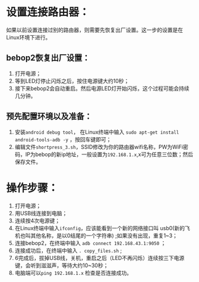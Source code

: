 

# 设置连接路由器：
如果以前设置连接过别的路由器，则需要先恢复出厂设置。这一步的设置是在Linux环境下进行。
## bebop2恢复出厂设置：
1. 打开电源；
2. 等到LED灯停止闪烁之后，按住电源键大约10秒；
3. 接下来bebop2会自动重启。然后电源LED灯开始闪烁，这个过程可能会持续几分钟。
## 预先配置环境以及准备：
1. 安装`android debug tool`， 在Linux终端中输入 `sudo apt-get install android-tools-adb -y` ，按回车键即可；
2. 编辑文件`shortpress_3.sh`，SSID修改为你的路由器wifi名称，PW为WiFi密码，IP为bebop的新ip地址，一般设置为`192.168.1.x`,x可为任意三位数；然后保存文件。
# 操作步骤：
1. 打开电源；
2. 用USB线连接到电脑；
3. 连续按4次电源键；
4. 在Linux终端中输入`ifconfig`，应该能看到一个新的网络接口叫 usb0(新的飞机也叫其他名称，是以0结尾的一个字符串) ;如果没有出现，重复1~3；
5. 连接bebop2，在终端中输入 `adb connect 192.168.43.1:9050` ；
6. 连接成功后，在终端中输入 `. copy_files.sh` ;
7. 6完成后，拔掉USB线，关机，重启之后（LED不再闪烁）连续按三下电源键，会听到滋滋声，等待大约10~30秒；
8. 电脑端可以`ping 192.168.1.x` 检查是否连接成功。
